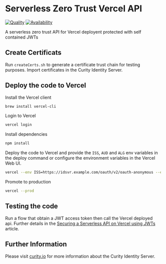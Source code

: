 # Serverless Zero Trust Vercel API

[![Quality](https://img.shields.io/badge/quality-experiment-red)](https://curity.io/resources/code-examples/status/)
[![Availability](https://img.shields.io/badge/availability-source-blue)](https://curity.io/resources/code-examples/status/)

A serverless zero trust API for Vercel deployent protected with self contained JWTs

## Create Certificats

Run `createCerts.sh` to generate a certificate trust chain for testing purposes. Import certificates in the Curity Identity Server.

## Deploy the code to Vercel

Install the Vercel client
```sh
brew install vercel-cli
```

Login to Vercel
```sh
vercel login
```

Install dependencies
```sh
npm install
```

Deploy the code to Vercel and provide the `ISS`, `AUD` and `ALG` env variables in the deploy command or configure the environment variables in the Vercel Web UI.
```sh
vercel --env ISS=https://idsvr.example.com/oauth/v2/oauth-anonymous --env AUD=www --env ALG='RS256' deploy
```

Promote to production
```sh
vercel --prod
```

## Testing the code
Run a flow that obtain a JWT access token then call the Vercel deployed api. Further details in the [Securing a Serverless API on Vercel using JWTs](https://curity.io/resources/learn/serverless-zero-trust-api-on-vercel) article.

## Further Information

Please visit [curity.io](https://curity.io/) for more information about the Curity Identity Server.
